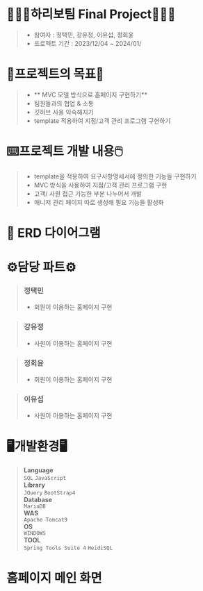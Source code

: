   

# 🧑🏻‍💻하리보팀 Final Project🧑🏻‍💻
> * 참여자 : 정택민, 강유정, 이유섭, 정회윤   
> * 프로젝트 기간 : 2023/12/04 ~ 2024/01/
   
# 📑프로젝트의 목표📑
> * ** MVC 모델 방식으로 홈페이지 구현하기**
> * 팀원들과의 협업 & 소통
> * 깃허브 사용 익숙해지기
> * template 적용하여 지점/고객 관리 프로그램 구현하기    

# ⌨️프로젝트 개발 내용🖱️
> * template을 적용하여 요구사항명세서에 정의한 기능들 구현하기
> * MVC 방식을 사용하여 지점/고객 관리 프로그램 구현
> * 고객/ 사원 접근 가능한 부분 나누어서 개발
> * 매니저 관리 페이지 따로 생성해 필요 기능들 활성화

# 🔗 ERD 다이어그램

 

# ⚙️담당 파트⚙️
> ### 정택민
> * 회원이 이용하는 홈페이지 구현

> ### 강유정
> * 사원이 이용하는 홈페이지 구현

> ### 정회윤
> * 회원이 이용하는 홈페이지 구현

> ### 이유섭
> * 사원이 이용하는 홈페이지 구현

# 🖥️개발환경🖥️
> **Language**   
> ```SQL``` ```JavaScript```   
> **Library**   
> ```JQuery``` ```BootStrap4```   
> **Database**   
> ```MariaDB```   
> **WAS**   
> ```Apache Tomcat9```   
> **OS**   
> ```WINDOWS```    
> **TOOL**   
> ```Spring Tools Suite 4``` ```HeidiSQL```   

# 홈페이지 메인 화면

